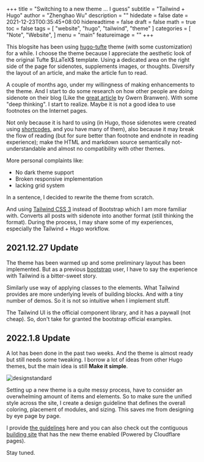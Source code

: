 +++
title = "Switching to a new theme ... I guess"
subtitle = "Tailwind + Hugo"
author = "Zhenghao Wu"
description = ""
hidedate = false
date = 2021-12-23T00:35:45+08:00
hidereadtime = false
draft = false
math = true
toc = false
tags = [
    "website",
    "hugo",
    "tailwind",
    "theme"
]
categories = [
    "Note",
    "Website",
]
menu = "main"
featureimage = ""
+++

This blogsite has been using [hugo-tufte](https://github.com/shawnohare/hugo-tufte) theme (with some customization) for a while. I choose the theme because I appreciate the aesthetic look of the original Tufte $\LaTeX$ template. Using a dedicated area on the right side of the page for sidenotes, supplements images, or thoughts. Diversify the layout of an article, and make the article fun to read.

A couple of months ago, under my willingness of making enhancements to the theme. And I start to do some research on how other people are doing sidenote on their blog (Like the [great article](https://www.gwern.net/Sidenotes) by Gwern Branwen). With some "deep thinking". I start to realize. Maybe it is not a good idea to use footnotes on the Internet pages. 

Not only because it is hard to using (in Hugo, those sidenotes were created using [shortcodes](https://gohugo.io/content-management/shortcodes/), and you have many of them), also because it may break the flow of reading (but for sure better than footnote and endnote in reading experience); make the HTML and markdown source semantically not-understandable and almost no compatibility with other themes.

More personal complaints like:
- No dark theme support
- Broken responsive implementation
- lacking grid system

In a sentence, I decided to rewrite the theme from scratch. 

And using [Tailwind CSS 3](https://tailwindcss.com/blog/tailwindcss-v3) instead of Bootstrap which I am more familiar with. Converts all posts with sidenote into another format (still thinking the format). During the process, I may share some of my experiences, especially the Tailwind + Hugo workflow.

## 2021.12.27 Update

The theme has been warmed up and some preliminary layout has been implemented. But as a previous [bootstrap](https://getbootstrap.com/) user, I have to say the experience with Tailwind is a bitter-sweet story. 

Similarly use way of applying classes to the elements. What Tailwind provides are more underlying levels of building blocks. And with a tiny number of demos. So it is not so intuitive when I implement stuff.

The Tailwind UI is the official component library, and it has a paywall (not cheap). So, don't take for granted the bootstrap official examples.

## 2022.1.8 Update

A lot has been done in the past two weeks. And the theme is almost ready but still needs some tweaking. I borrow a lot of ideas from other Hugo themes, but the main idea is still **Make it simple**.

![designstandard](http://cdn.ecwuuuuu.com/blog/image/designstandard/designstandard.001.jpeg)

Setting up a new theme is a quite messy process, have to consider an overwhelming amount of items and elements. So to make sure the unified style across the site, I create a design guideline that defines the overall coloring, placement of modules, and sizing. This saves me from designing by eye page by page.

I provide [the guidelines](http://cdn.ecwuuuuu.com/blog/image/designstandard/designstandard.pdf) here and you can also check out the contiguous [building site](https://ecwu-github-io-source.pages.dev/) that has the new theme enabled (Powered by Cloudflare pages).

Stay tuned.